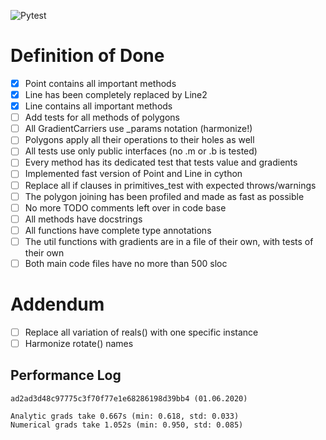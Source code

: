 ![Pytest](https://github.com/whateverforever/Differentiable-Polygons/workflows/Do%20some%20testing/badge.svg?event=push)

# Definition of Done

- [x] Point contains all important methods
- [x] Line has been completely replaced by Line2
- [x] Line contains all important methods
- [ ] Add tests for all methods of polygons
- [ ] All GradientCarriers use _params notation (harmonize!)
- [ ] Polygons apply all their operations to their holes as well
- [ ] All tests use only public interfaces (no .m or .b is tested)
- [ ] Every method has its dedicated test that tests value and gradients
- [ ] Implemented fast version of Point and Line in cython
- [ ] Replace all if clauses in primitives_test with expected throws/warnings
- [ ] The polygon joining has been profiled and made as fast as possible
- [ ] No more TODO comments left over in code base
- [ ] All methods have docstrings
- [ ] All functions have complete type annotations
- [ ] The util functions with gradients are in a file of their own, with tests of their own
- [ ] Both main code files have no more than 500 sloc

# Addendum

- [ ] Replace all variation of reals() with one specific instance
- [ ] Harmonize rotate() names

## Performance Log

```
ad2ad3d48c97775c3f70f77e1e68286198d39bb4 (01.06.2020)

Analytic grads take 0.667s (min: 0.618, std: 0.033)
Numerical grads take 1.052s (min: 0.950, std: 0.085)
```